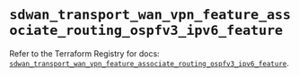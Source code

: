 # `sdwan_transport_wan_vpn_feature_associate_routing_ospfv3_ipv6_feature`

Refer to the Terraform Registry for docs: [`sdwan_transport_wan_vpn_feature_associate_routing_ospfv3_ipv6_feature`](https://registry.terraform.io/providers/ciscodevnet/sdwan/0.8.0/docs/resources/transport_wan_vpn_feature_associate_routing_ospfv3_ipv6_feature).
